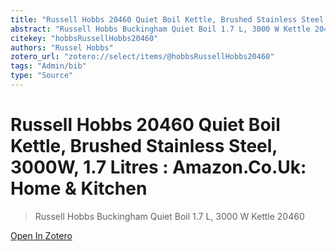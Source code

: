 ```yaml
---
title: "Russell Hobbs 20460 Quiet Boil Kettle, Brushed Stainless Steel, 3000W, 1.7 Litres : Amazon.Co.Uk: Home & Kitchen"
abstract: "Russell Hobbs Buckingham Quiet Boil 1.7 L, 3000 W Kettle 20460"
citekey: "hobbsRussellHobbs20460"
authors: "Russel Hobbs"
zotero_url: "zotero://select/items/@hobbsRussellHobbs20460"
tags: "Admin/bib"
type: "Source"
---
```


# Russell Hobbs 20460 Quiet Boil Kettle, Brushed Stainless Steel, 3000W, 1.7 Litres : Amazon.Co.Uk: Home & Kitchen 
> Russell Hobbs Buckingham Quiet Boil 1.7 L, 3000 W Kettle 20460

[Open In Zotero](zotero://select/items/@hobbsRussellHobbs20460)